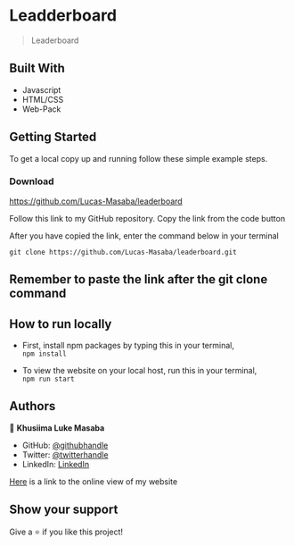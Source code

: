 # Leadderboard

> Leaderboard


## Built With

- Javascript
- HTML/CSS
- Web-Pack

## Getting Started


To get a local copy up and running follow these simple example steps.

### Download 
https://github.com/Lucas-Masaba/leaderboard
 
Follow this link to my GitHub repository. Copy the link from the code button
 
After you have copied the link, enter the command below in your terminal
 
`git clone https://github.com/Lucas-Masaba/leaderboard.git`

## Remember to paste the link after the git clone command 

## How to run locally

- First, install npm packages by typing this in your terminal, <br>
`npm install`

- To view the website on your local host, run this in your terminal, <br>
`npm run start`


## Authors

👤 **Khusiima Luke Masaba**

- GitHub: [@githubhandle](https://github.com/Lucas-Masaba)
- Twitter: [@twitterhandle](https://twitter.com/MasabaLuke)
- LinkedIn: [LinkedIn](https://linkedin.com/in/khusiima-luke-masaba-59060a121)



[Here](https://lucas-masaba.github.io/to_do_list/dist) is a link to the online view of my website



## Show your support

Give a ⭐️ if you like this project!

